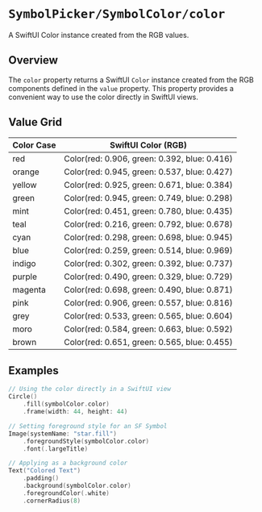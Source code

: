 # ``SymbolPicker/SymbolColor/color``

A SwiftUI Color instance created from the RGB values.

## Overview

The `color` property returns a SwiftUI `Color` instance created from the RGB components defined in the `value` property. This property provides a convenient way to use the color directly in SwiftUI views.

## Value Grid

| Color Case | SwiftUI Color (RGB) |
|------------|---------------------|
| red        | Color(red: 0.906, green: 0.392, blue: 0.416) |
| orange     | Color(red: 0.945, green: 0.537, blue: 0.427) |
| yellow     | Color(red: 0.925, green: 0.671, blue: 0.384) |
| green      | Color(red: 0.945, green: 0.749, blue: 0.298) |
| mint       | Color(red: 0.451, green: 0.780, blue: 0.435) |
| teal       | Color(red: 0.216, green: 0.792, blue: 0.678) |
| cyan       | Color(red: 0.298, green: 0.698, blue: 0.945) |
| blue       | Color(red: 0.259, green: 0.514, blue: 0.969) |
| indigo     | Color(red: 0.302, green: 0.392, blue: 0.737) |
| purple     | Color(red: 0.490, green: 0.329, blue: 0.729) |
| magenta    | Color(red: 0.698, green: 0.490, blue: 0.871) |
| pink       | Color(red: 0.906, green: 0.557, blue: 0.816) |
| grey       | Color(red: 0.533, green: 0.565, blue: 0.604) |
| moro       | Color(red: 0.584, green: 0.663, blue: 0.592) |
| brown      | Color(red: 0.651, green: 0.565, blue: 0.455) |

## Examples

```swift
// Using the color directly in a SwiftUI view
Circle()
    .fill(symbolColor.color)
    .frame(width: 44, height: 44)

// Setting foreground style for an SF Symbol
Image(systemName: "star.fill")
    .foregroundStyle(symbolColor.color)
    .font(.largeTitle)

// Applying as a background color
Text("Colored Text")
    .padding()
    .background(symbolColor.color)
    .foregroundColor(.white)
    .cornerRadius(8)
```